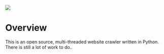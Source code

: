 ![](https://www.google.com/url?sa=i&url=https%3A%2F%2Fwww.vectorstock.com%2Froyalty-free-vector%2Fcartoon-cute-spider-in-hat-isolated-on-white-vector-15961313&psig=AOvVaw1yyWq-b0eWMVmKnWGgVIh5&ust=1586802092285000&source=images&cd=vfe&ved=0CAIQjRxqFwoTCJDxpu_A4-gCFQAAAAAdAAAAABBJ)


# Overview

This is an open source, multi-threaded website crawler written in Python. There is still a lot of work to do..
